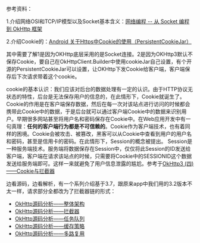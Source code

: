 参考资料：

1.介绍网络OSI和TCP/IP模型以及Socket基本含义：[网络编程 -- 从 Socket 编程 到 OkHttp 框架](https://segmentfault.com/a/1190000011220027)

2.介绍Cookie的：[Android 关于Https中Cookie的使用（PersistentCookieJar）](http://blog.csdn.net/pengguichu/article/details/73339329)

其中需要了解1是因为OKHttp底层采用的是Socket连接。2是因为OKHttp3默认不保存Cookie，要自己在OkHttpClient.Builder中使用cookieJar自己设置，有个开源的PersistentCookieJar可以设置，让OKHttp下发Cookie给客户端，客户端保存后下次请求带着这个cookie。

cookie的基本认识：我们应该对后台的数据处理有一定的认识。由于HTTP协议无状态的特性，后台是无法保存用户的信息的，在此情形下，Cookie就诞生了。Cookie的作用是在客户端保存数据，然后在每一次对该站点进行访问的时候都会携带此Cookie中的数据，于是后台就可以通过客户端Cookie中的数据来识别用户。早期很多网站甚至将用户名和密码保存在Cookie中。在Web应用开发中有一句真理：**任何的客户端行为都是不可信赖的**。Cookie作为客户端技术，也有着同样的困境。Cookie会被攻击、被篡改，黑客可以从Cookie中查看到用户的用户名和密码，甚至是信用卡的密码。在此情形下，Session的概念被提出。 Session是一种服务端技术。服务端将数据保存在Session中，仅仅将此Session的ID发送给客户端，客户端在请求该站点的时候，只需要将Cookie中的SESSIONID这个数据发送给服务端即可。这样一来就避免了用户信息泄露的尴尬。参考于[OkHttp3 \(四\)——Cookie与拦截器](https://www.jianshu.com/p/3360f4b6b3fe)

边看源码，边看解析，有一个系列介绍基于3.7，跟原来app中我们用的3.2版本不太一样，请求部分全都改为了拦截器链的形式：

* [OkHttp源码分析——整体架构](https://yq.aliyun.com/articles/78105?spm=5176.8091938.0.0.hlEONd)
* [OkHttp源码分析——拦截器](https://yq.aliyun.com/articles/78104?spm=5176.8091938.0.0.hlEONd)
* [OkHttp源码分析——任务队列](https://yq.aliyun.com/articles/78103?spm=5176.8091938.0.0.hlEONd)
* [OkHttp源码分析——缓存策略](https://yq.aliyun.com/articles/78102?spm=5176.8091938.0.0.hlEONd)
* [OkHttp源码分析——多路复用](https://yq.aliyun.com/articles/78101?spm=5176.8091938.0.0.hlEONd)

 

